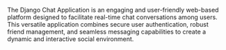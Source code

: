 The Django Chat Application is an engaging and user-friendly web-based platform designed to facilitate real-time chat conversations among users. This versatile application combines secure user authentication, robust friend management, and seamless messaging capabilities to create a dynamic and interactive social environment.
